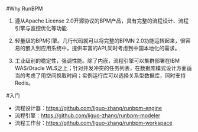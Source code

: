 
#Why RunBPM

1. 遵从Apache License 2.0开源协议的BPM产品，具有完整的流程设计、流程引擎与监控优化等功能.

2. 轻量级的BPM引擎。几行代码就可以将完整的BPMN 2.0功能运转起来，很容易的嵌入到应用系统中，提供丰富的API,同时考虑到中国本地化的需求。

3. 工业级别的稳定性，强调性能。除了内嵌，流程引擎可以集群部署在IBM WAS/Oracle WLS之上；针对并发冲突的任务列表，在数据库模式设计方面适当的考虑了用空间换取时间；实例运行库可以选择关系型数据库，同时支持Redis。

#入门

* 流程设计器：<https://github.com/liguo-zhang/runbpm-engine>
* 流程引擎：<https://github.com/liguo-zhang/runbpm-modeler>
* 流程工作台：<https://github.com/liguo-zhang/runbpm-workspace>


